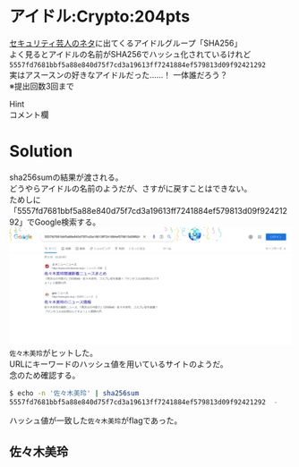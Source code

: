 # アイドル:Crypto:204pts
[セキュリティ芸人のネタ](https://youtu.be/vmH9-a0BhTY)に出てくるアイドルグループ「SHA256」  
よく見るとアイドルの名前がSHA256でハッシュ化されているけれど  
`5557fd7681bbf5a88e840d75f7cd3a19613ff7241884ef579813d09f92421292`  
実はアスースンの好きなアイドルだった......！ 一体誰だろう？  
※提出回数3回まで  

Hint  
コメント欄  

# Solution
sha256sumの結果が渡される。  
どうやらアイドルの名前のようだが、さすがに戻すことはできない。  
ためしに「5557fd7681bbf5a88e840d75f7cd3a19613ff7241884ef579813d09f92421292」でGoogle検索する。  
![5557fd7681bbf5a88e840d75f7cd3a19613ff7241884ef579813d09f92421292.png](images/5557fd7681bbf5a88e840d75f7cd3a19613ff7241884ef579813d09f92421292.png)  
`佐々木美玲`がヒットした。  
URLにキーワードのハッシュ値を用いているサイトのようだ。  
念のため確認する。  
```bash
$ echo -n '佐々木美玲' | sha256sum
5557fd7681bbf5a88e840d75f7cd3a19613ff7241884ef579813d09f92421292  -
```
ハッシュ値が一致した`佐々木美玲`がflagであった。  

## 佐々木美玲